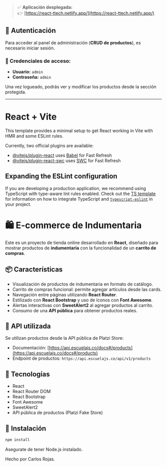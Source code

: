 > ✅ **Aplicación desplegada:**  
> 👉 [https://react-ttech.netlify.app/](https://react-ttech.netlify.app/)

## 🔐 Autenticación

Para acceder al panel de administración (**CRUD de productos**), es necesario iniciar sesión.

### 🔑 Credenciales de acceso:

- **Usuario:** `admin`
- **Contraseña:** `admin`

Una vez logueado, podrás ver y modificar los productos desde la sección protegida.

---

# React + Vite

This template provides a minimal setup to get React working in Vite with HMR and some ESLint rules.

Currently, two official plugins are available:

- [@vitejs/plugin-react](https://github.com/vitejs/vite-plugin-react/blob/main/packages/plugin-react) uses [Babel](https://babeljs.io/) for Fast Refresh
- [@vitejs/plugin-react-swc](https://github.com/vitejs/vite-plugin-react/blob/main/packages/plugin-react-swc) uses [SWC](https://swc.rs/) for Fast Refresh

## Expanding the ESLint configuration

If you are developing a production application, we recommend using TypeScript with type-aware lint rules enabled. Check out the [TS template](https://github.com/vitejs/vite/tree/main/packages/create-vite/template-react-ts) for information on how to integrate TypeScript and [`typescript-eslint`](https://typescript-eslint.io) in your project.


# 🛍️ E-commerce de Indumentaria

Este es un proyecto de tienda online desarrollado en **React**, diseñado para mostrar productos de **indumentaria** con la funcionalidad de un **carrito de compras**.

## 📦 Características

- Visualización de productos de indumentaria en formato de catálogo.
- Carrito de compras funcional: permite agregar artículos desde las cards.
- Navegación entre páginas utilizando **React Router**.
- Estilizado con **React Bootstrap** y uso de íconos con **Font Awesome**.
- Alertas interactivas con **SweetAlert2** al agregar productos al carrito.
- Consumo de una **API pública** para obtener productos reales.

## 🔗 API utilizada

Se utilizan productos desde la API pública de Platzi Store:

- Documentación: [https://api.escuelajs.co/docs#/products](https://api.escuelajs.co/docs#/products)
- Endpoint de productos: `https://api.escuelajs.co/api/v1/products`

## 🚀 Tecnologías

- React
- React Router DOM
- React Bootstrap
- Font Awesome
- SweetAlert2
- API pública de productos (Platzi Fake Store)

## 📁 Instalación

```bash
npm install
```

Asegurate de tener Node.js instalado.


Hecho por Carlos Rojas.